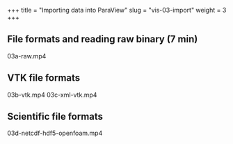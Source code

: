 +++
title = "Importing data into ParaView"
slug = "vis-03-import"
weight = 3
+++

## File formats and reading raw binary (7 min)

03a-raw.mp4

## VTK file formats

03b-vtk.mp4
03c-xml-vtk.mp4

## Scientific file formats

03d-netcdf-hdf5-openfoam.mp4




<!-- This is the only example that might not work for all of you, and in fact, most likely it will fail. There -->
<!-- are a number of reasons. First of all, ParaView 5.8 on a Mac has a bug: it will crash when you try to -->
<!-- read a raw binary. As I mentioned, I don't know if this bug is unique to Mac or exists in other operating -->
<!-- systems as well. -->

<!-- More importantly, a raw binary file is not portable across different computers and platforms. When you -->
<!-- download this file, you unzip it -- all these operations can modify some of the bits, e.g. the end of -->
<!-- line characters making some assumptions about what this characters should be. In other words, some of you -->
<!-- already have a corrupted version of this file. Also, when you read a raw binary in ParaView, you always -->
<!-- have to supply its description: how many variables, their dimensionality, spatial extent, precision, -->
<!-- little vs. biug endian, and so on. It will be extremely tedious to enter all this information, when you -->
<!-- import a file, so the bottom line is that you should never use raw binary files to store data: they are -->
<!-- not portable and they lack metadata. -->

<!-- Instead, you want to use a portable data format that you can write on one computer and read on another, -->
<!-- and do it with different applications and libraries. There are hundreds of such formats, and we will -->
<!-- cover several of them. -->
